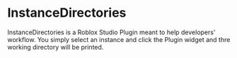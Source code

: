 # InstanceDirectories 
InstanceDirectories is a Roblox Studio Plugin meant to help developers' workflow. You simply select an instance and click the Plugin widget and thre working directory will be printed. 